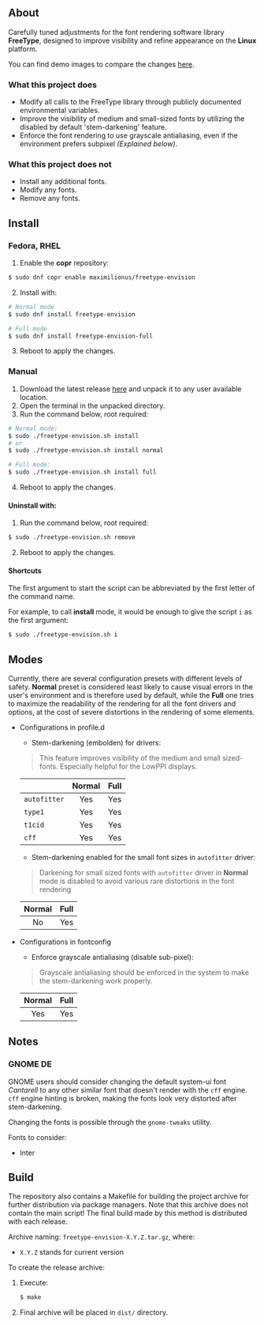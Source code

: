 ## About
Carefully tuned adjustments for the font rendering software library
**FreeType**, designed to improve visibility and refine appearance on the
**Linux** platform.

You can find demo images to compare the changes
[here](https://drive.google.com/drive/folders/1gPoAsNOPaaACBdEX2YEvlK0cw5miBfOd?usp=sharing).

### What this project does
- Modify all calls to the FreeType library through publicly documented
  environmental variables.
- Improve the visibility of medium and small-sized fonts by utilizing the
  disabled by default 'stem-darkening' feature.
- Enforce the font rendering to use grayscale antialiasing, even if the
  environment prefers subpixel *(Explained below)*.

### What this project does not
- Install any additional fonts.
- Modify any fonts.
- Remove any fonts.


## Install

### Fedora, RHEL
1. Enable the **copr** repository:
```sh
$ sudo dnf copr enable maximilionus/freetype-envision
```
2. Install with:
```sh
# Normal mode
$ sudo dnf install freetype-envision

# Full mode
$ sudo dnf install freetype-envision-full
```
3. Reboot to apply the changes.

### Manual
1. Download the latest release
   [here](https://github.com/maximilionus/freetype-envision/releases/latest)
   and unpack it to any user available location.
2. Open the terminal in the unpacked directory.
3. Run the command below, root required:
```sh
# Normal mode:
$ sudo ./freetype-envision.sh install
# or
$ sudo ./freetype-envision.sh install normal

# Full mode:
$ sudo ./freetype-envision.sh install full
```
4. Reboot to apply the changes.

#### Uninstall with:
1. Run the command below, root required:
```sh
$ sudo ./freetype-envision.sh remove
```
2. Reboot to apply the changes.

#### Shortcuts
The first argument to start the script can be abbreviated by the first letter
of the command name.

For example, to call **install** mode, it would be enough to give the script
`i` as the first argument:

```sh
$ sudo ./freetype-envision.sh i
```


## Modes
Currently, there are several configuration presets with different levels of
safety. **Normal** preset is considered least likely to cause visual errors in
the user's environment and is therefore used by default, while the **Full** one
tries to maximize the readability of the rendering for all the font drivers and
options, at the cost of severe distortions in the rendering of some elements.


- Configurations in profile.d
   - Stem-darkening (embolden) for drivers:
   > This feature improves visibility of the medium and small sized-fonts.
   > Especially helpful for the LowPPI displays.

     |              | Normal | Full |
     | :----------- | :----: | :--: |
     | `autofitter` | Yes    | Yes  |
     | `type1`      | Yes    | Yes  |
     | `t1cid`      | Yes    | Yes  |
     | `cff`        | Yes    | Yes  |

   - Stem-darkening enabled for the small font sizes in `autofitter` driver:
   > Darkening for small sized fonts with `autofitter` driver in **Normal**
   > mode is disabled to avoid various rare distortions in the font rendering

     | Normal | Full |
     | :----: | :--: |
     | No     | Yes  |

- Configurations in fontconfig
   - Enforce grayscale antialiasing (disable sub-pixel):
   > Grayscale antialiasing should be enforced in the system to make the
   > stem-darkening work properly.

     | Normal | Full |
     | :----: | :--: |
     | Yes    | Yes  |


## Notes
### GNOME DE
GNOME users should consider changing the default system-ui font *Cantarell* to
any other similar font that doesn't render with the `cff` engine. `cff` engine
hinting is broken, making the fonts look very distorted after stem-darkening.

Changing the fonts is possible through the `gnome-tweaks` utility.

Fonts to consider:
- Inter


## Build
The repository also contains a Makefile for building the project archive for
further distribution via package managers. Note that this archive does not
contain the main script! The final build made by this method is distributed
with each release.

Archive naming: `freetype-envision-X.Y.Z.tar.gz`, where:
- `X.Y.Z` stands for current version

To create the release archive:
1. Execute:
    ```sh
    $ make
    ```
2. Final archive will be placed in `dist/` directory.
